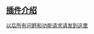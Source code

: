## [插件介绍](https://ngabbs.com/read.php?tid=24434809)

[以后所有问题和功能请求请发到这里](https://github.com/eric2788/bilibili-jimaku-filter/issues)
